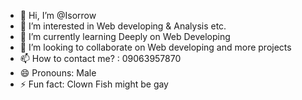 - 👋 Hi, I’m @Isorrow
- 👀 I’m interested in Web developing & Analysis etc.
- 🌱 I’m currently learning Deeply on Web Developing
- 💞️ I’m looking to collaborate on Web developing and more projects
- 📫 How to contact me? : 09063957870
- 😄 Pronouns: Male
- ⚡ Fun fact: Clown Fish might be gay

<!---
Iso-rrow/Iso-rrow is a ✨ special ✨ repository because its `README.md` (this file) appears on your GitHub profile.
You can click the Preview link to take a look at your changes.
--->

